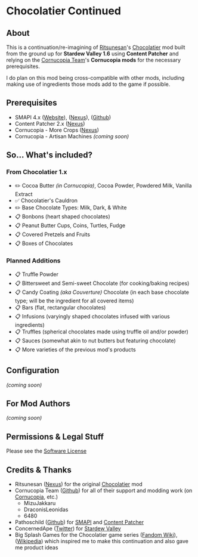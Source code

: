 # Chocolatier Continued

## About

This is a continuation/re-imagining of [Ritsunesan](https://www.nexusmods.com/stardewvalley/users/40687890)'s [Chocolatier](https://www.nexusmods.com/stardewvalley/mods/5403) mod built from the ground up for **Stardew Valley 1.6** using **Content Patcher** and relying on the [Cornucopia Team](https://github.com/MizuJakkaru/Cornucopia/?tab=readme-ov-file#cornucopia-team)'s **Cornucopia mods** for the necessary prerequisites.

I do plan on this mod being cross-compatible with other mods, including making use of ingredients those mods add to the game if possible.

## Prerequisites

- SMAPI 4.x ([Website](https://smapi.io/)), ([Nexus](https://www.nexusmods.com/stardewvalley/mods/2400)), ([Github](https://github.com/Pathoschild/SMAPI/releases))
- Content Patcher 2.x ([Nexus](https://www.nexusmods.com/stardewvalley/mods/1915))
- Cornucopia - More Crops ([Nexus](https://www.nexusmods.com/stardewvalley/mods/19508))
- Cornucopia - Artisan Machines *(coming soon)*

## So&hellip; What's included?

### From Chocolatier 1.x

- ✏️ Cocoa Butter *(in Cornucopia)*, Cocoa Powder, Powdered Milk, Vanilla Extract
- ✅ Chocolatier's Cauldron
- ✏️ Base Chocolate Types: Milk, Dark, & White
- 📋 Bonbons (heart shaped chocolates)
- 📋 Peanut Butter Cups, Coins, Turtles, Fudge
- 📋 Covered Pretzels and Fruits
- 📋 Boxes of Chocolates

### Planned Additions

- 📋 Truffle Powder
- 📋 Bittersweet and Semi-sweet Chocolate (for cooking/baking recipes)
- 📋 Candy Coating *(aka Couverture)* Chocolate (in each base chocolate type; will be the ingredient for all covered items)
- 📋 Bars (flat, rectangular chocolates)
- 📋 Infusions (varyingly shaped chocolates infused with various ingredients)
- 📋 Truffles (spherical chocolates made using truffle oil and/or powder)
- 📋 Sauces (somewhat akin to nut butters but featuring chocolate)
- 📋 More varieties of the previous mod's products

## Configuration

*(coming soon)*

## For Mod Authors

*(coming soon)*

## Permissions & Legal Stuff

Please see the [Software License](https://github.com/thebigh2014/chocolatier-continued?tab=License-1-ov-file)

## Credits & Thanks

- Ritsunesan ([Nexus](https://www.nexusmods.com/stardewvalley/users/40687890)) for the original [Chocolatier](https://www.nexusmods.com/stardewvalley/mods/5403) mod
- Cornucopia Team ([Github](https://github.com/MizuJakkaru/Cornucopia/?tab=readme-ov-file#cornucopia-team)) for all of their support and modding work (on [Cornucopia](https://github.com/MizuJakkaru/Cornucopia/), etc.)
  - MizuJakkaru
  - DraconisLeonidas
  - 6480
- Pathoschild ([Github](https://github.com/Pathoschild)) for [SMAPI](https://smapi.io/) and [Content Patcher](https://www.nexusmods.com/stardewvalley/mods/1915)
- ConcernedApe ([Twitter](https://twitter.com/concernedape)) for [Stardew Valley](https://www.stardewvalley.net/)
- Big Splash Games for the Chocolatier game series ([Fandom Wiki](https://the-chocolatier-series.fandom.com/wiki/The_Chocolatier_Series_Wiki)), ([Wikipedia](https://en.wikipedia.org/wiki/Chocolatier_(video_game))) which inspired me to make this continuation and also gave me product ideas
